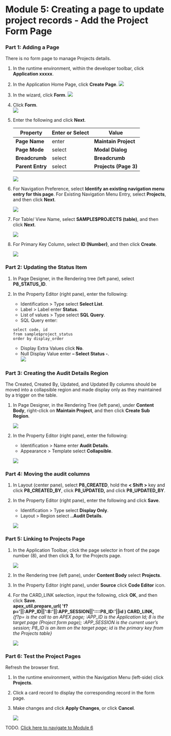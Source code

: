 # Module 5: Creating a page to update project records - Add the Project Form Page

### **Part 1: Adding a Page**

There is no form page to manage Projects details.
1. In the runtime environment, within the developer toolbar, click **Application xxxxx**.
2. In the Application Home Page, click **Create Page**.
    ![](images/5/create-page.png)

3. In the wizard, click **Form**. 
    ![](images/5/click-form.png)
4. Click **Form**.  
    ![](images/5/click-form-again.png)

5. Enter the following and click **Next**.

    | Property | Enter or Select | Value |
    | --- | --- | --- |
    | **Page Name** | enter | **Maintain Project** |
    | **Page Mode** | select | **Modal Dialog** |
    | **Breadcrumb** | select | **Breadcrumb** |
    | **Parent Entry** | select | **Projects (Page 3)** |

    ![](images/5/create-form.png)
6. For Navigation Preference, select **Identify an existing navigation menu entry for this page**. For Existing Navigation Menu Entry, select **Projects**, and then click **Next**.  

    ![](images/5/navigation-preference.png)

7. For Table/ View Name, select **SAMPLE$PROJECTS (table)**, and then click **Next**.

    ![](images/5/data-source.png)  

8. For Primary Key Column, select **ID (Number)**, and then click **Create**. 

    ![](images/5/column-and-primary-key.png)
 

### **Part 2: Updating the Status Item**

1. In Page Designer, in the Rendering tree (left pane), select **P8_STATUS_ID**.
2. In the Property Editor (right pane), enter the following:
   - Identification > Type select **Select List**.
   - Label > Label enter **Status**.
   - List of values > Type select **SQL Query**.
   - SQL Query enter:
   ```
   select code, id 
   from sample$project_status
   order by display_order
   ```

    - Display Extra Values click **No**.
    - Null Display Value enter **– Select Status -**.  
    ![](images/5/update-status.png)

### **Part 3: Creating the Audit Details Region**

The Created, Created By, Updated, and Updated By columns should be moved into a collapsible region and made display only as they maintained by a trigger on the table.
1. In Page Designer, in the Rendering Tree (left pane), under **Content Body**, right-click on **Maintain Project**, and then click **Create Sub Region**.

    ![](images/5/create-sub-region.png)

2. In the Property Editor (right pane), enter the following:
   - Identification > Name enter **Audit Details**.
   - Appearance > Template select **Collapsible**.

    ![](images/5/type-audit-details.png)

### **Part 4: Moving the audit columns**

1. In Layout (center pane), select **P8_CREATED**, hold the **< Shift >** key and click **P8_CREATED_BY**, click **P8_UPDATED,** and click **P8_UPDATED_BY**.
2. In the Property Editor (right pane), enter the following and click **Save**.
   - Identification > Type select **Display Only**.
   - Layout > Region select **..Audit Details**.
 
    ![](images/5/display-only.png)

### **Part 5: Linking to Projects Page**

1. In the Application Toolbar, click the page selector in front of the page number (8), and then click **3**, for the Projects page.

    ![](images/5/page-selector.png)

1. In the Rendering tree (left pane), under **Content Body** select **Projects**.
2. In the Property Editor (right pane), under **Source** click **Code Editor** icon.
3. For the CARD_LINK selection, input the following, click **OK**, and then click **Save**.  
**apex_util.prepare_url( 'f?p='||:APP_ID||':8:'||:APP_SESSION||'::::P8_ID:'||id ) CARD_LINK,**  
*{f?p= is the call to an APEX page; :APP_ID is the Application Id; 8 is the target page (Project form page); :APP_SESSION is the current user’s session; P8_ID is an item on the target page; id is the primary key from the Projects table}*

    ![](images/5/code-editor.png)

### **Part 6: Test the Project Pages**
Refresh the browser first.
1. In the runtime environment, within the Navigation Menu (left-side) click **Projects**.
2. Click a card record to display the corresponding record in the form page.
3. Make changes and click **Apply Changes**, or click **Cancel**.

    ![](images/5/test-project.png)

TODO. [Click here to navigate to Module 6](6-improving-usability-updating-the-task-pages.md)
